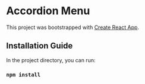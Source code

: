 # Accordion Menu

This project was bootstrapped with [Create React App](https://github.com/facebook/create-react-app).

## Installation Guide

In the project directory, you can run:

### `npm install`

